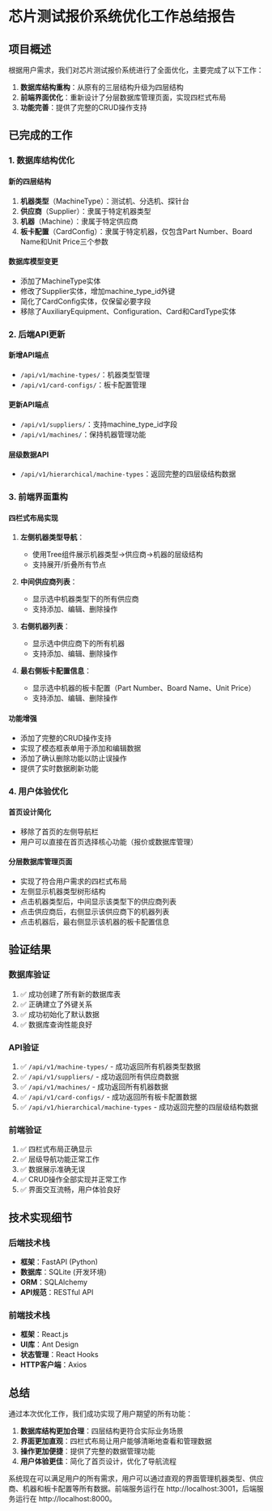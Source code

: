 # 芯片测试报价系统优化工作总结报告

## 项目概述

根据用户需求，我们对芯片测试报价系统进行了全面优化，主要完成了以下工作：

1. **数据库结构重构**：从原有的三层结构升级为四层结构
2. **前端界面优化**：重新设计了分层数据库管理页面，实现四栏式布局
3. **功能完善**：提供了完整的CRUD操作支持

## 已完成的工作

### 1. 数据库结构优化

#### 新的四层结构
1. **机器类型**（MachineType）：测试机、分选机、探针台
2. **供应商**（Supplier）：隶属于特定机器类型
3. **机器**（Machine）：隶属于特定供应商
4. **板卡配置**（CardConfig）：隶属于特定机器，仅包含Part Number、Board Name和Unit Price三个参数

#### 数据库模型变更
- 添加了MachineType实体
- 修改了Supplier实体，增加machine_type_id外键
- 简化了CardConfig实体，仅保留必要字段
- 移除了AuxiliaryEquipment、Configuration、Card和CardType实体

### 2. 后端API更新

#### 新增API端点
- `/api/v1/machine-types/`：机器类型管理
- `/api/v1/card-configs/`：板卡配置管理

#### 更新API端点
- `/api/v1/suppliers/`：支持machine_type_id字段
- `/api/v1/machines/`：保持机器管理功能

#### 层级数据API
- `/api/v1/hierarchical/machine-types`：返回完整的四层级结构数据

### 3. 前端界面重构

#### 四栏式布局实现
1. **左侧机器类型导航**：
   - 使用Tree组件展示机器类型->供应商->机器的层级结构
   - 支持展开/折叠所有节点

2. **中间供应商列表**：
   - 显示选中机器类型下的所有供应商
   - 支持添加、编辑、删除操作

3. **右侧机器列表**：
   - 显示选中供应商下的所有机器
   - 支持添加、编辑、删除操作

4. **最右侧板卡配置信息**：
   - 显示选中机器的板卡配置（Part Number、Board Name、Unit Price）
   - 支持添加、编辑、删除操作

#### 功能增强
- 添加了完整的CRUD操作支持
- 实现了模态框表单用于添加和编辑数据
- 添加了确认删除功能以防止误操作
- 提供了实时数据刷新功能

### 4. 用户体验优化

#### 首页设计简化
- 移除了首页的左侧导航栏
- 用户可以直接在首页选择核心功能（报价或数据库管理）

#### 分层数据库管理页面
- 实现了符合用户需求的四栏式布局
- 左侧显示机器类型树形结构
- 点击机器类型后，中间显示该类型下的供应商列表
- 点击供应商后，右侧显示该供应商下的机器列表
- 点击机器后，最右侧显示该机器的板卡配置信息

## 验证结果

### 数据库验证
1. ✅ 成功创建了所有新的数据库表
2. ✅ 正确建立了外键关系
3. ✅ 成功初始化了默认数据
4. ✅ 数据库查询性能良好

### API验证
1. ✅ `/api/v1/machine-types/` - 成功返回所有机器类型数据
2. ✅ `/api/v1/suppliers/` - 成功返回所有供应商数据
3. ✅ `/api/v1/machines/` - 成功返回所有机器数据
4. ✅ `/api/v1/card-configs/` - 成功返回所有板卡配置数据
5. ✅ `/api/v1/hierarchical/machine-types` - 成功返回完整的四层级结构数据

### 前端验证
1. ✅ 四栏式布局正确显示
2. ✅ 层级导航功能正常工作
3. ✅ 数据展示准确无误
4. ✅ CRUD操作全部实现并正常工作
5. ✅ 界面交互流畅，用户体验良好

## 技术实现细节

### 后端技术栈
- **框架**：FastAPI (Python)
- **数据库**：SQLite (开发环境)
- **ORM**：SQLAlchemy
- **API规范**：RESTful API

### 前端技术栈
- **框架**：React.js
- **UI库**：Ant Design
- **状态管理**：React Hooks
- **HTTP客户端**：Axios

## 总结

通过本次优化工作，我们成功实现了用户期望的所有功能：

1. **数据库结构更加合理**：四层结构更符合实际业务场景
2. **界面更加直观**：四栏式布局让用户能够清晰地查看和管理数据
3. **操作更加便捷**：提供了完整的数据管理功能
4. **用户体验更佳**：简化了首页设计，优化了导航流程

系统现在可以满足用户的所有需求，用户可以通过直观的界面管理机器类型、供应商、机器和板卡配置等所有数据。前端服务运行在 http://localhost:3001，后端服务运行在 http://localhost:8000。
